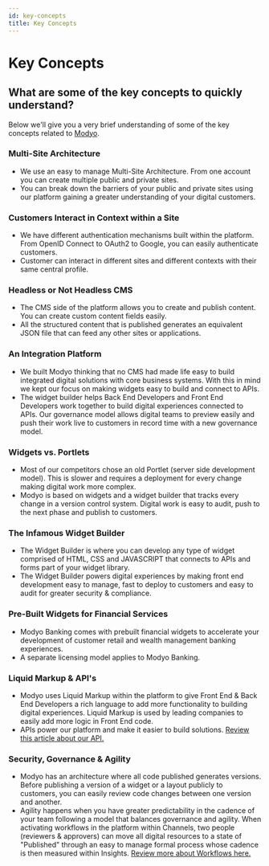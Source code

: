 ```yaml
---
id: key-concepts
title: Key Concepts
---
```


# Key Concepts

## What are some of the key concepts to quickly understand?

Below we'll give you a very brief understanding of some of the key concepts related to [Modyo](https://www.modyo.com/).

### Multi-Site Architecture

* We use an easy to manage Multi-Site Architecture. From one account you can create multiple public and private sites.
* You can break down the barriers of your public and private sites using our platform gaining a greater understanding of your digital customers. 

### Customers Interact in Context within a Site

* We have different authentication mechanisms built within the platform. From OpenID Connect to OAuth2 to Google, you can easily authenticate customers. 
* Customer can interact in different sites and different contexts with their same central profile.

### Headless or Not Headless CMS

* The CMS side of the platform allows you to create and publish content. You can create custom content fields easily. 
* All the structured content that is published generates an equivalent JSON file that can feed any other sites or applications. 

### An Integration Platform

* We built Modyo thinking that no CMS had made life easy to build integrated digital solutions with core business systems. With this in mind we kept our focus on making widgets easy to build and connect to APIs.
* The widget builder helps Back End Developers and Front End Developers work together to build digital experiences connected to APIs. Our governance model allows digital teams to preview easily and push their work live to customers in record time with a new governance model. 

### Widgets vs. Portlets

* Most of our competitors chose an old Portlet \(server side development model\). This is slower and requires a deployment for every change making digital work more complex.
* Modyo is based on widgets and a widget builder that tracks every change in a version control system. Digital work is easy to audit, push to the next phase and publish to customers. 

### The Infamous Widget Builder

* The Widget Builder is where you can develop any type of widget comprised of HTML, CSS and JAVASCRIPT that connects to APIs and forms part of your widget library.
* The Widget Builder powers digital experiences by making front end development easy to manage, fast to deploy to customers and easy to audit for greater security & compliance. 

### Pre-Built Widgets for Financial Services

* Modyo Banking comes with prebuilt financial widgets to accelerate your development of customer retail and wealth management banking experiences.
* A separate licensing model applies to Modyo Banking. 

### Liquid Markup & API's 

* Modyo uses Liquid Markup within the platform to give Front End & Back End Developers a rich language to add more functionality to building digital experiences. Liquid Markup is used by leading companies to easily add more logic in Front End code.
* APIs power our platform and make it easier to build solutions. [Review this article about our API.](https://support.modyo.com/hc/en-us/articles/115003559611-Using-the-Modyo-API) 

### Security, Governance & Agility

* Modyo has an architecture where all code published generates versions. Before publishing a version of a widget or a layout publicly to customers, you can easily review code changes between one version and another.
* Agility happens when you have greater predictability in the cadence of your team following a model that balances governance and agility. When activating workflows in the platform within Channels, two people \(reviewers & approvers\) can move all digital resources to a state of "Published" through an easy to manage formal process whose cadence is then measured within Insights. [Review more about Workflows here. ](https://support.modyo.com/hc/en-us/articles/360006604412)

